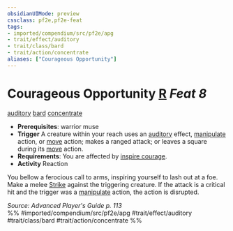 ```yaml
---
obsidianUIMode: preview
cssclass: pf2e,pf2e-feat
tags:
- imported/compendium/src/pf2e/apg
- trait/effect/auditory
- trait/class/bard
- trait/action/concentrate
aliases: ["Courageous Opportunity"]
---
```

# Courageous Opportunity  [R](chapter-9-playing-the-game.md#Actions "Reaction") *Feat 8*  
[auditory](auditory.md)  [bard](rules/traits/bard.md)  [concentrate](concentrate.md)  

- **Prerequisites**: warrior muse
- **Trigger** A creature within your reach uses an [auditory](auditory.md) effect, [manipulate](manipulate.md) action, or [move](move.md) action; makes a ranged attack; or leaves a square during its [move](move.md) action.
- **Requirements**: You are affected by [inspire courage](../spells/inspire-courage.md).
- **Activity** Reaction

You bellow a ferocious call to arms, inspiring yourself to lash out at a foe. Make a melee [Strike](strike.md) against the triggering creature. If the attack is a critical hit and the trigger was a [manipulate](manipulate.md) action, the action is disrupted.

*Source: Advanced Player's Guide p. 113*  
%% #imported/compendium/src/pf2e/apg #trait/effect/auditory #trait/class/bard #trait/action/concentrate %%